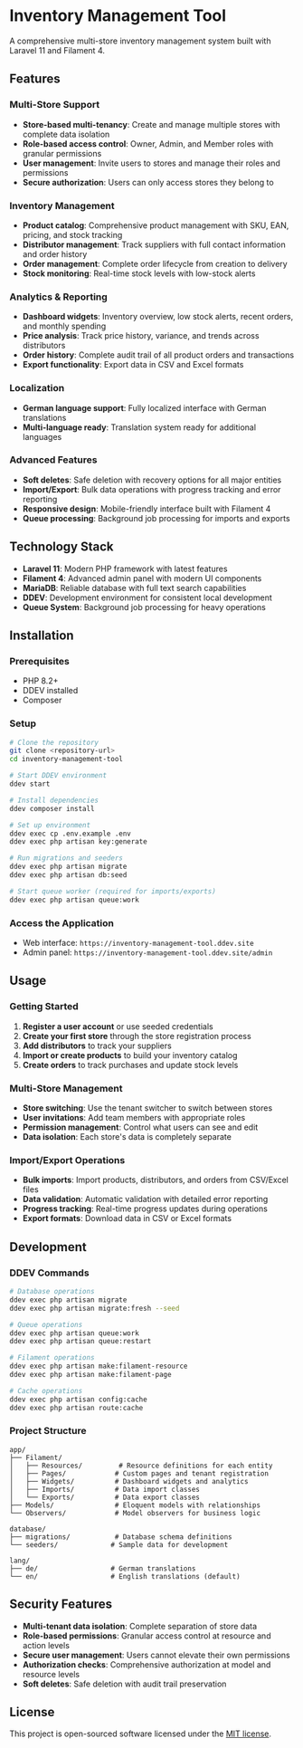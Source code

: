 # Inventory Management Tool

A comprehensive multi-store inventory management system built with Laravel 11 and Filament 4.

## Features

### Multi-Store Support
- **Store-based multi-tenancy**: Create and manage multiple stores with complete data isolation
- **Role-based access control**: Owner, Admin, and Member roles with granular permissions
- **User management**: Invite users to stores and manage their roles and permissions
- **Secure authorization**: Users can only access stores they belong to

### Inventory Management
- **Product catalog**: Comprehensive product management with SKU, EAN, pricing, and stock tracking
- **Distributor management**: Track suppliers with full contact information and order history
- **Order management**: Complete order lifecycle from creation to delivery
- **Stock monitoring**: Real-time stock levels with low-stock alerts

### Analytics & Reporting
- **Dashboard widgets**: Inventory overview, low stock alerts, recent orders, and monthly spending
- **Price analysis**: Track price history, variance, and trends across distributors
- **Order history**: Complete audit trail of all product orders and transactions
- **Export functionality**: Export data in CSV and Excel formats

### Localization
- **German language support**: Fully localized interface with German translations
- **Multi-language ready**: Translation system ready for additional languages

### Advanced Features
- **Soft deletes**: Safe deletion with recovery options for all major entities
- **Import/Export**: Bulk data operations with progress tracking and error reporting
- **Responsive design**: Mobile-friendly interface built with Filament 4
- **Queue processing**: Background job processing for imports and exports

## Technology Stack

- **Laravel 11**: Modern PHP framework with latest features
- **Filament 4**: Advanced admin panel with modern UI components
- **MariaDB**: Reliable database with full text search capabilities
- **DDEV**: Development environment for consistent local development
- **Queue System**: Background job processing for heavy operations

## Installation

### Prerequisites
- PHP 8.2+
- DDEV installed
- Composer

### Setup
```bash
# Clone the repository
git clone <repository-url>
cd inventory-management-tool

# Start DDEV environment
ddev start

# Install dependencies
ddev composer install

# Set up environment
ddev exec cp .env.example .env
ddev exec php artisan key:generate

# Run migrations and seeders
ddev exec php artisan migrate
ddev exec php artisan db:seed

# Start queue worker (required for imports/exports)
ddev exec php artisan queue:work
```

### Access the Application
- Web interface: `https://inventory-management-tool.ddev.site`
- Admin panel: `https://inventory-management-tool.ddev.site/admin`

## Usage

### Getting Started
1. **Register a user account** or use seeded credentials
2. **Create your first store** through the store registration process
3. **Add distributors** to track your suppliers
4. **Import or create products** to build your inventory catalog
5. **Create orders** to track purchases and update stock levels

### Multi-Store Management
- **Store switching**: Use the tenant switcher to switch between stores
- **User invitations**: Add team members with appropriate roles
- **Permission management**: Control what users can see and edit
- **Data isolation**: Each store's data is completely separate

### Import/Export Operations
- **Bulk imports**: Import products, distributors, and orders from CSV/Excel files
- **Data validation**: Automatic validation with detailed error reporting
- **Progress tracking**: Real-time progress updates during operations
- **Export formats**: Download data in CSV or Excel formats

## Development

### DDEV Commands
```bash
# Database operations
ddev exec php artisan migrate
ddev exec php artisan migrate:fresh --seed

# Queue operations
ddev exec php artisan queue:work
ddev exec php artisan queue:restart

# Filament operations
ddev exec php artisan make:filament-resource
ddev exec php artisan make:filament-page

# Cache operations
ddev exec php artisan config:cache
ddev exec php artisan route:cache
```

### Project Structure
```
app/
├── Filament/
│   ├── Resources/         # Resource definitions for each entity
│   ├── Pages/            # Custom pages and tenant registration
│   ├── Widgets/          # Dashboard widgets and analytics
│   ├── Imports/          # Data import classes
│   └── Exports/          # Data export classes
├── Models/               # Eloquent models with relationships
└── Observers/            # Model observers for business logic

database/
├── migrations/           # Database schema definitions
└── seeders/             # Sample data for development

lang/
├── de/                  # German translations
└── en/                  # English translations (default)
```

## Security Features

- **Multi-tenant data isolation**: Complete separation of store data
- **Role-based permissions**: Granular access control at resource and action levels
- **Secure user management**: Users cannot elevate their own permissions
- **Authorization checks**: Comprehensive authorization at model and resource levels
- **Soft deletes**: Safe deletion with audit trail preservation

## License

This project is open-sourced software licensed under the [MIT license](https://opensource.org/licenses/MIT).